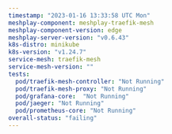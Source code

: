 ```yaml
---
timestamp: "2023-01-16 13:33:58 UTC Mon"
meshplay-component: meshplay-traefik-mesh
meshplay-component-version: edge
meshplay-server-version: "v0.6.43"
k8s-distro: minikube
k8s-version: "v1.24.7"
service-mesh: traefik-mesh
service-mesh-version: ""
tests:
  pod/traefik-mesh-controller: "Not Running"
  pod/traefik-mesh-proxy: "Not Running"
  pod/grafana-core:  "Not Running"
  pod/jaeger: "Not Running"
  pod/prometheus-core: "Not Running" 
overall-status: "failing"
---
```

